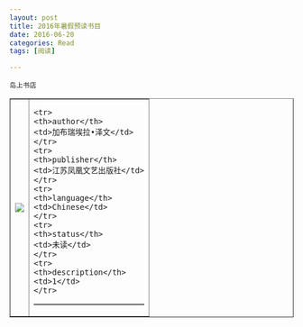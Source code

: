 ```yaml
---
layout: post
title: 2016年暑假预读书目
date: 2016-06-20
categories: Read
tags: [阅读]

---
```




```
岛上书店
```
<html>
<body>

<table border="1">
<tr>
<td>
<img src = "https://images-cn.ssl-images-amazon.com/images/I/516miTaSDZL._AA160_.jpg">
</td>

<td>
<table border="1">

    <tr>
    <th>author</th>
    <td>加布瑞埃拉•泽文</td>
    </tr>
    <tr>
    <th>publisher</th>
    <td>江苏凤凰文艺出版社</td>
    </tr>
    <tr>
    <th>language</th>
    <td>Chinese</td>
    </tr>
    <tr>
    <th>status</th>
    <td>未读</td>
    </tr>
    <tr>
    <th>description</th>
    <td>1</td>
    </tr>


</table>
</td>

</tr>
</table>

</body>
</html>



